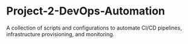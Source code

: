 # Project-2-DevOps-Automation
A collection of scripts and configurations to automate CI/CD pipelines, infrastructure provisioning, and monitoring.
